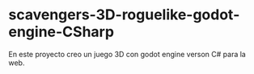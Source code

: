 # scavengers-3D-roguelike-godot-engine-CSharp

En este proyecto creo un juego 3D con godot engine verson C# para la web.
